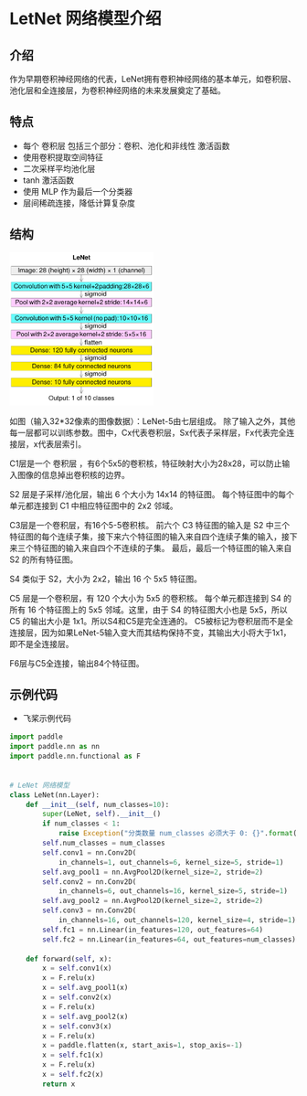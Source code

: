 # LetNet 网络模型介绍

## 介绍

作为早期卷积神经网络的代表，LeNet拥有卷积神经网络的基本单元，如卷积层、池化层和全连接层，为卷积神经网络的未来发展奠定了基础。

## 特点

- 每个 卷积层 包括三个部分：卷积、池化和非线性 激活函数
- 使用卷积提取空间特征
- 二次采样平均池化层
- tanh 激活函数
- 使用 MLP 作为最后一个分类器
- 层间稀疏连接，降低计算复杂度

## 结构

<img src="image/letnet.png" width="50%">

如图（输入32*32像素的图像数据）：LeNet-5由七层组成。 除了输入之外，其他每一层都可以训练参数。图中，Cx代表卷积层，Sx代表子采样层，Fx代表完全连接层，x代表层索引。

C1层是一个 卷积层 ，有6个5x5的卷积核，特征映射大小为28x28，可以防止输入图像的信息掉出卷积核的边界。

S2 层是子采样/池化层，输出 6 个大小为 14x14 的特征图。 每个特征图中的每个单元都连接到 C1 中相应特征图中的 2x2 邻域。

C3层是一个卷积层，有16个5-5卷积核。 前六个 C3 特征图的输入是 S2 中三个特征图的每个连续子集，接下来六个特征图的输入来自四个连续子集的输入，接下来三个特征图的输入来自四个不连续的子集。 最后，最后一个特征图的输入来自 S2 的所有特征图。

S4 类似于 S2，大小为 2x2，输出 16 个 5x5 特征图。

C5 层是一个卷积层，有 120 个大小为 5x5 的卷积核。 每个单元都连接到 S4 的所有 16 个特征图上的 5x5 邻域。这里，由于 S4 的特征图大小也是 5x5，所以 C5 的输出大小是 1x1。所以S4和C5是完全连通的。 C5被标记为卷积层而不是全连接层，因为如果LeNet-5输入变大而其结构保持不变，其输出大小将大于1x1，即不是全连接层。

F6层与C5全连接，输出84个特征图。

## 示例代码

- 飞桨示例代码

```python
import paddle
import paddle.nn as nn
import paddle.nn.functional as F


# LeNet 网络模型
class LeNet(nn.Layer):
    def __init__(self, num_classes=10):
        super(LeNet, self).__init__()
        if num_classes < 1:
            raise Exception("分类数量 num_classes 必须大于 0: {}".format(num_classes))
        self.num_classes = num_classes
        self.conv1 = nn.Conv2D(
            in_channels=1, out_channels=6, kernel_size=5, stride=1)
        self.avg_pool1 = nn.AvgPool2D(kernel_size=2, stride=2)
        self.conv2 = nn.Conv2D(
            in_channels=6, out_channels=16, kernel_size=5, stride=1)
        self.avg_pool2 = nn.AvgPool2D(kernel_size=2, stride=2)
        self.conv3 = nn.Conv2D(
            in_channels=16, out_channels=120, kernel_size=4, stride=1)
        self.fc1 = nn.Linear(in_features=120, out_features=64)
        self.fc2 = nn.Linear(in_features=64, out_features=num_classes)

    def forward(self, x):
        x = self.conv1(x)
        x = F.relu(x)
        x = self.avg_pool1(x)
        x = self.conv2(x)
        x = F.relu(x)
        x = self.avg_pool2(x)
        x = self.conv3(x)
        x = F.relu(x)
        x = paddle.flatten(x, start_axis=1, stop_axis=-1)
        x = self.fc1(x)
        x = F.relu(x)
        x = self.fc2(x)
        return x
```